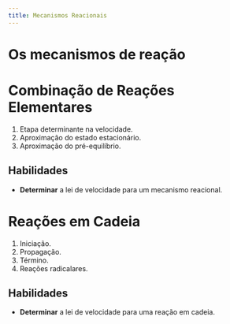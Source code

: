 ```yaml
---
title: Mecanismos Reacionais
---
```


# Os mecanismos de reação

# Combinação de Reações Elementares

1. Etapa determinante na velocidade.
2. Aproximação do estado estacionário.
3. Aproximação do pré-equilíbrio.

## Habilidades

- **Determinar** a lei de velocidade para um mecanismo reacional.

# Reações em Cadeia

1. Iniciação.
2. Propagação.
3. Término.
4. Reações radicalares.

## Habilidades

- **Determinar** a lei de velocidade para uma reação em cadeia.
